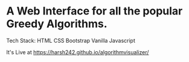 

# A Web Interface for all the popular Greedy Algorithms.

Tech Stack:
HTML
CSS
Bootstrap
Vanilla Javascript 

It's Live at
https://harsh242.github.io/algorithmvisualizer/
